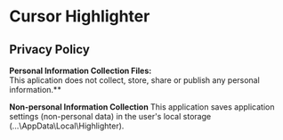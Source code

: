# Cursor Highlighter
## Privacy Policy

**Personal Information Collection Files:**  
This aplication does not collect, store, share or publish any personal information.**

**Non-personal Information Collection**
This application saves application settings (non-personal data) in the user's local storage (...\AppData\Local\Highlighter\).